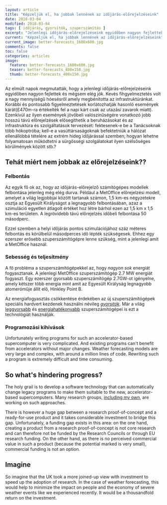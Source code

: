 ```yaml
---
layout: article
title: "Képzeljük el, ha jobbak lennének az időjárás-előrejelzéseink"
date: 2018-03-04
modified: 2018-03-04
tags: [ időjárás, gyorsítók, szuperszámítás ]
excerpt: "Jelenlegi időjárás-előrejelzéseink egyidőben nagyon fejlettek és mégsem elég jók. Korábbi és pontosabb figyelmeztetések korlátozhatják hasonló események kárát."
current: "Képzeljük el, ha jobbak lennének az időjárás-előrejelzéseink"
current_image: better-forecasts_1600x600.jpg
comments: false
toc: false
categories: articles
image:
  feature: better-forecasts_1600x600.jpg
  teaser: better-forecasts_400x150.jpg
  thumb: better-forecasts_400x150.jpg
---
```


Az elmúlt napok megmutatták, hogy a jelenlegi időjárás-előrejelzéseink egyidőben nagyon fejlettek és mégsem elég jók. Kevés fihgyelmeztetés volt a nagy mennyiségű hóesésről amely megbénította az infrastruktúránkat. Korábbi és pontosabb figyelmeztetések korlátozhatják hasonló események kárát(£470m-ra értékelték fel a napi kárt csak az utazásí zavarok miatt). Ezenkívül az ilyen események jövőbeli valószínűségére vonatkozó jobb hosszú távú előrejelzések elősegíthetik a beruházásokat és az infrastruktúra és szolgáltatások tervezését: fektesenek-e be a Tanácsoknak több hókoptróba; kell-e a vasúttársaságoknak befektetniük a hálózat ellenállóbbá tételére az extrém hideg időjárással szemben; hogyan lehetne folyamatosan működtetni a sürgősségi szolgálatokat ilyen szélsőséges körülmények között stb.?

## Tehát miért nem jobbak az előrejelzéseink??

### Felbontás

Az egyik fő ok az, hogy az időjárás-előrejelző számítógépes modellek felbontása jelenleg még elég durva. Például a MetOffice előrejelzési modell, amelyet a világ legjobbjai között tartanak számon, 1,5 km-es négyzetekre osztja az Egyesült Királyságot a legnagyobb felbontásában, azaz a szimuláció egyetlen átlagolt értéket hoz létre bárhol ezen az 1,5 km x 1,5 km-es területen. A legrövidebb távú előrejelzés időbeli felbontása 50 másodperc.

Ezzel szemben a helyi időjárás pontos szimulációjához száz méteres felbontás és körülbelül másodperces idő lépték szükségesek. Ehhez egy ezerszer erősebb szuperszámítógépre lenne szükség, mint a jelenlegi amit a MetOffice használ.

### Sebesség és teljesítmény

<!--
A számítógépek természetesen folyamatosan gyorsulnak, de körülbelül tíz évvel ezelőtt alapvető változás történt abban, _ahogyan_ gyorsabbak lettek. Ez nagyon jól el van magyarázva a híres cikkben ["The Free Lunch Is Over"](http://www.gotw.ca/publications/concurrency-ddj.htm) Herb Sutter által, de az eredmény az lett, hogy a számítógépeket nehezebb lett programozni, és a régebbi programok valójában _lassabban_ fognak futni az újabb számítógépeken.
-->

 A fő probléma a szuperszámítógépekkel az, hogy _nagyon sok_ energiát fogyasztanak. A jelenlegi MetOffice szuperszámítógép 2.7 MW energiát fogyaszt. Egy ezerszer gyorsabb szuperszámítógép 2.7GW-ot igényelne, amely kétszer több energia mint amit az Egyesült Királyság legnagyobb atomeróműje állít elő, Hinkley Point B.

Az energiafogyasztás csökkentése érdekében az új szuperszámítógépek speciális hardvert kezdenek használni névileg [_gyorsítók_](https://www.techradar.com/news/world-of-tech/future-tech/accelerating-supercomputing-power-1223031). Már a világ [leggyorsabb](https://www.top500.org/lists/2017/11/) és [energiahatékonyabb](https://www.top500.org/green500/lists/2017/11/) szuperszámítógépei is ezt a technológiát használják.

### Programozási kihívások

Unfortunately writing programs for such an accelerator-based supercomputer is very complicated. And existing programs can't benefit from accelerators without major changes. Weather forecasting models are very large and complex, with around a million lines of code. Rewriting such a program is extremely difficult and time consuming.

## So what's hindering progress?

The holy grail is to develop a software technology that can automatically change legacy programs to make them suitable to the new, accelerator-based supercomputers. Many research groups, [including my own](https://www.nextplatform.com/2015/05/18/fpgas-held-back-in-hpc-but-hope-on-the-horizon/), are working on such approaches.

There is however a huge gap between a research proof-of-concept and a ready-for-use product and it takes considerable investment to bridge this gap. Unfortunately, a funding gap exists in this area: on the one hand, creating a product from a research proof-of-concept is not core research and can therefore not be funded by the Research Councils or through EU research funding. On the other hand, as there is no perceived commercial value in such a product (because the potential marked is very small), commercial funding is not an option.

## Imagine

So imagine that the UK took a more joined-up view with investment to speed up the adoption of research. In the case of weather forecasting, this would help to minimize the impact on people and the economy of severe weather events like we experienced recently. It would be a thousandfold return on the investment.

<!--
note: For even finer-grained local simulations, which would for example take into account the effect of the buildings in a city, resolutions of a few meters and time steps of a few hundredths of a second are necessary. This would require the model to compute a million times more data points than for the hundred-metres model and thus would require a billion times more computations than for the current model.
-->
